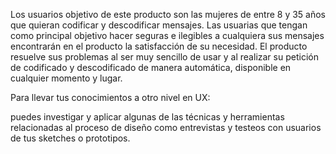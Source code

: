 Los usuarios objetivo de este producto son las mujeres de entre 8 y 35 años que quieran codificar y descodificar mensajes.
Las usuarias que tengan como principal objetivo hacer seguras e ilegibles a cualquiera sus mensajes encontrarán en el producto la satisfacción de su necesidad.
El producto resuelve sus problemas al ser muy sencillo de usar y al realizar su petición de codificado y descodificado de manera automática, disponible en cualquier momento y lugar.

Para llevar tus conocimientos a otro nivel en UX:

puedes investigar y aplicar algunas de las técnicas y herramientas relacionadas al proceso de diseño como entrevistas y testeos con usuarios de tus sketches o prototipos.
